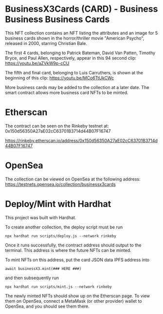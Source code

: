 # BusinessX3Cards (CARD) - Business Business Business Cards

This NFT collection contains an NFT listing the attributes and an image for 5 business cards shown in the horror/thriller movie "American Psycho", released in 2000, starring Christian Bale.

The first 4 cards, belonging to Patrick Bateman, David Van Patten, Timothy Bryce, and Paul Allen, respectively, appear in this 94 second clip: https://youtu.be/aZVkW9p-cCU

The fifth and final card, belonging to Luis Carruthers, is shown at the beginning of this clip: https://youtu.be/MCo6TtUkCWc

More business cards may be added to the collection at a later date. The smart contract allows more business card NFTs to be minted.

# Etherscan

The contract can be seen on the Rinkeby testnet at: 0x150d56350A27aE02cC63701B3714d44B07F16747

https://rinkeby.etherscan.io/address/0x150d56350A27aE02cC63701B3714d44B07F16747

# OpenSea

The collection can be viewed on OpenSea at the following address: https://testnets.opensea.io/collection/businessx3cards

# Deploy/Mint with Hardhat

This project was built with Hardhat.

To create another collection, the deploy script must be run

```
npx hardhat run scripts/deploy.js --network rinkeby
```

Once it runs successfully, the contract address should output to the terminal. This address is where the future NFTs can be minted.

To mint NFTs on this address, put the card JSON data IPFS address into

```
await businessX3.mint(### HERE ###)
```

and then subsequently run

```
npx hardhat run scripts/mint.js --network rinkeby
```

The newly minted NFTs should show up on the Etherscan page. To view them on OpenSea, connect a MetaMask (or other provider) wallet to OpenSea, and you should see them there.
